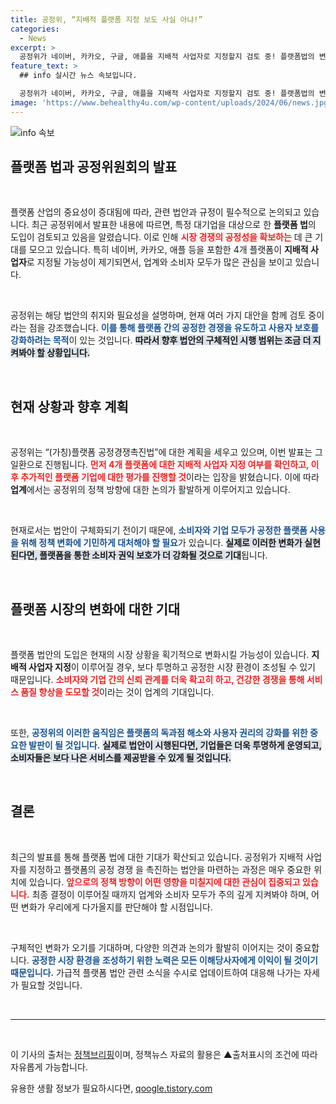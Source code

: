 ```yaml
---
title: 공정위, “지배적 플랫폼 지정 보도 사실 아냐!”
categories:
  - News
excerpt: >
  공정위가 네이버, 카카오, 구글, 애플을 지배적 사업자로 지정할지 검토 중! 플랫폼법의 변화가 예고되며, 향후 영향력 있는 플랫폼에게 더 강력한 규제가 예고됩니다. 자세한 내용은 클릭해 확인하세요!
feature_text: >
  ## info 실시간 뉴스 속보입니다.

  공정위가 네이버, 카카오, 구글, 애플을 지배적 사업자로 지정할지 검토 중! 플랫폼법의 변화가 예고되며, 향후 영향력 있는 플랫폼에게 더 강력한 규제가 예고됩니다. 자세한 내용은 클릭해 확인하세요!
image: 'https://www.behealthy4u.com/wp-content/uploads/2024/06/news.jpg'
---
```


<p><img src="https://www.behealthy4u.com/wp-content/uploads/2024/06/news.jpg" alt="info 속보" /></p>

<h2 data-ke-size="size26">플랫폼 법과 공정위원회의 발표</h2>

<p data-ke-size="size16">&nbsp;</p>

<p>플랫폼 산업의 중요성이 증대됨에 따라, 관련 법안과 규정이 필수적으로 논의되고 있습니다. 최근 공정위에서 발표한 내용에 따르면, 특정 대기업을 대상으로 한 <b>플랫폼 법</b>의 도입이 검토되고 있음을 알렸습니다. 이로 인해 <b><span style="color: #ee2323;">시장 경쟁의 공정성을 확보하는</span></b> 데 큰 기대를 모으고 있습니다. 특히 네이버, 카카오, 애플 등을 포함한 4개 플랫폼이 <b>지배적 사업자</b>로 지정될 가능성이 제기되면서, 업계와 소비자 모두가 많은 관심을 보이고 있습니다.</p>

<p data-ke-size="size16">&nbsp;</p>

<p>공정위는 해당 법안의 취지와 필요성을 설명하며, 현재 여러 가지 대안을 함께 검토 중이라는 점을 강조했습니다. <b><span style="color: #1a5490;">이를 통해 플랫폼 간의 공정한 경쟁을 유도하고 사용자 보호를 강화하려는 목적</span></b>이 있는 것입니다. <b><span style="background-color: #21538527;">따라서 향후 법안의 구체적인 시행 범위는 조금 더 지켜봐야 할 상황입니다.</span></b></p>

<p data-ke-size="size16">&nbsp;</p>

<h2 data-ke-size="size26">현재 상황과 향후 계획</h2>

<p data-ke-size="size16">&nbsp;</p>

<p>공정위는 “(가칭)플랫폼 공정경쟁촉진법”에 대한 계획을 세우고 있으며, 이번 발표는 그 일환으로 진행됩니다. <b><span style="color: #ee2323;">먼저 4개 플랫폼에 대한 지배적 사업자 지정 여부를 확인하고, 이후 추가적인 플랫폼 기업에 대한 평가를 진행할 것</span></b>이라는 입장을 밝혔습니다. 이에 따라 <b>업계</b>에서는 공정위의 정책 방향에 대한 논의가 활발하게 이루어지고 있습니다.</p>

<p data-ke-size="size16">&nbsp;</p>

<p>현재로서는 법안이 구체화되기 전이기 때문에, <b><span style="color: #1a5490;">소비자와 기업 모두가 공정한 플랫폼 사용을 위해 정책 변화에 기민하게 대처해야 할 필요</span></b>가 있습니다. <b><span style="background-color: #21538527;">실제로 이러한 변화가 실현된다면, 플랫폼을 통한 소비자 권익 보호가 더 강화될 것으로 기대</span></b>됩니다.</p>

<p data-ke-size="size16">&nbsp;</p>

<h2 data-ke-size="size26">플랫폼 시장의 변화에 대한 기대</h2>

<p data-ke-size="size16">&nbsp;</p>

<p>플랫폼 법안의 도입은 현재의 시장 상황을 획기적으로 변화시킬 가능성이 있습니다. <b>지배적 사업자 지정</b>이 이루어질 경우, 보다 투명하고 공정한 시장 환경이 조성될 수 있기 때문입니다. <b><span style="color: #ee2323;">소비자와 기업 간의 신뢰 관계를 더욱 확고히 하고, 건강한 경쟁을 통해 서비스 품질 향상을 도모할 것</span></b>이라는 것이 업계의 기대입니다.</p>

<p data-ke-size="size16">&nbsp;</p>

<p>또한, <b><span style="color: #1a5490;">공정위의 이러한 움직임은 플랫폼의 독과점 해소와 사용자 권리의 강화를 위한 중요한 발판이 될 것입니다.</span></b> <b><span style="background-color: #21538527;">실제로 법안이 시행된다면, 기업들은 더욱 투명하게 운영되고, 소비자들은 보다 나은 서비스를 제공받을 수 있게 될 것입니다.</span></b></p>

<p data-ke-size="size16">&nbsp;</p>

<h2 data-ke-size="size26">결론</h2>

<p data-ke-size="size16">&nbsp;</p>

<p>최근의 발표를 통해 플랫폼 법에 대한 기대가 확산되고 있습니다. 공정위가 지배적 사업자를 지정하고 플랫폼의 공정 경쟁 을 촉진하는 법안을 마련하는 과정은 매우 중요한 위치에 있습니다. <b><span style="color: #ee2323;">앞으로의 정책 방향이 어떤 영향을 미칠지에 대한 관심이 집중되고 있습니다.</span></b> 최종 결정이 이루어질 때까지 업계와 소비자 모두가 주의 깊게 지켜봐야 하며, 어떤 변화가 우리에게 다가올지를 판단해야 할 시점입니다.</p>

<p data-ke-size="size16">&nbsp;</p>

<p>구체적인 변화가 오기를 기대하며, 다양한 의견과 논의가 활발히 이어지는 것이 중요합니다. <b><span style="color: #1a5490;">공정한 시장 환경을 조성하기 위한 노력은 모든 이해당사자에게 이익이 될 것이기 때문입니다.</span></b> 가급적 플랫폼 법안 관련 소식을 수시로 업데이트하여 대응해 나가는 자세가 필요할 것입니다.</p>

<p data-ke-size="size16">&nbsp;</p>

<hr>

<p data-ke-size="size16">&nbsp;</p>

<p>이 기사의 출처는 <a href="https://https://www.korea.kr/">정책브리핑</a>이며, 정책뉴스 자료의 활용은 ▲출처표시의 조건에 따라 자유롭게 가능합니다.</p>
유용한 생활 정보가 필요하시다면, <a href="https://qoogle.tistory.com" rel="dofollow">qoogle.tistory.com</a>


